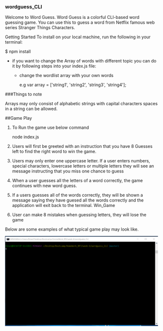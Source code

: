 ### wordguess_CLI

Welcome to Word Guess. Word Guess is a colorful CLI-based word guessing game. You can use this to guess a word from Netflix famous web series Stranger Things Characters.

Getting Started
To install on your local machine, run the following in your terminal:

$ npm install


* if you want to change the Array of words with different topic you can do it by following steps into your index.js file:


    *  change the wordlist array with your own words 
 
        e.g  var array = ['string1', 'string2', 'string3', 'string4'];
 

###Things to note

Arrays may only consist of alphabetic strings with capital characters spaces in a string can be allowed.

##Game Play

1.   To Run the game use below command

        node index.js
      
2.   Users will first be greeted with an instruction that you have 8 Guesses left to find the right word to win the game.


3.   Users may only enter one uppercase letter. If a user enters numbers, special characters, lowercase letters or multiple letters they will see an  message instructing that you miss one chance to guess


4.  When a user guesses all the letters of a word correctly, the game continues with new word guess.

5.  If a users guesses all of the words correctly, they will be shown a message saying they have guesed all the words correctly and the application will exit back to the terminal. Win_Game

6. User can make 8 mistakes when guessing letters, they will lose the game 

Below are some examples of what typical game play may look like.

!["wordguess-cli"](assets/WordGuess_CLI.gif)

